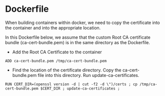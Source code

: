 # Dockerfile

When building containers within docker, we need to copy the certificate into the container and into the appropriate location. 

In this Dockerfile below, we assume that the custom Root CA certificate bundle (ca-cert-bundle.pem) is in the same directory as the Dockerfile.

* Add the Root CA Certificate to the container
```
ADD ca-cert-bundle.pem /tmp/ca-cert-bundle.pem
```
* Find the location of the certificate directory. Copy the ca-cert-bundle.pem file into this directory. Run update-ca-certificates.

```
RUN CERT_DIR=(openssl version -d | cut -f2 -d \")/certs ; cp /tmp/ca-cert-bundle.pem $CERT_DIR ; update-ca-certificates ;
```
